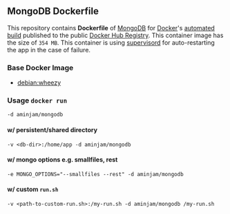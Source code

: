 ## MongoDB Dockerfile


This repository contains **Dockerfile** of [MongoDB](http://www.mongodb.org/) for [Docker](https://www.docker.com/)'s [automated build](https://github.com/aminjam/docker-containers/tree/mongodb) published to the public [Docker Hub Registry](https://registry.hub.docker.com/u/aminjam/mongodb/). This container image has the size of `354 MB`. This container is using [supervisord](http://supervisord.org/) for auto-restarting the app in the case of failure.

### Base Docker Image

* [debian:wheezy](https://registry.hub.docker.com/_/debian/)

### Usage `docker run`
    -d aminjam/mongodb

#### w/ persistent/shared directory
    -v <db-dir>:/home/app -d aminjam/mongodb

#### w/ mongo options e.g. smallfiles, rest
    -e MONGO_OPTIONS="--smallfiles --rest" -d aminjam/mongodb

#### w/ custom `run.sh`
    -v <path-to-custom-run.sh>:/my-run.sh -d aminjam/mongodb /my-run.sh
